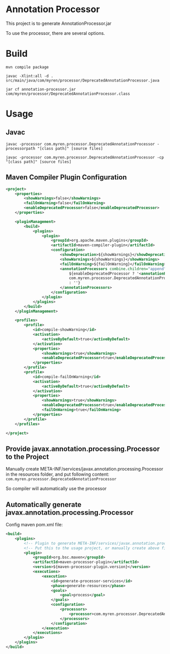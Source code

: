 # Annotation Processor
This project is to generate AnnotationProcessor.jar

To use the processor, there are several options.

# Build

`mvn compile package`

`javac -Xlint:all -d . src/main/java/com/myren/processor/DeprecatedAnnotationProcessor.java`

`jar cf annotation-processor.jar com/myren/processor/DeprecatedAnnotationProcessor.class`

# Usage

## Javac

`javac -processor com.myren.processor.DeprecatedAnnotationProcessor -processorpath "[class path]" [source files]`

`javac -processor com.myren.processor.DeprecatedAnnotationProcessor -cp "[class path]" [source files]`

## Maven Compiler Plugin Configuration
```xml
<project>
    <properties>
        <showWarnings>false</showWarnings>
        <failOnWarning>false</failOnWarning>
        <enableDeprecatedProcessor>false</enableDeprecatedProcessor>
    </properties>

    <pluginManagement>
        <build>
            <plugins>
                <plugin>
                    <groupId>org.apache.maven.plugins</groupId>
                    <artifactId>maven-compiler-plugin</artifactId>
                    <configuration>
                        <showDeprecation>${showWarnings}</showDeprecation>
                        <showWarnings>${showWarnings}</showWarnings>
                        <failOnWarning>${failOnWarning}</failOnWarning>
                        <annotationProcessors combine.children="append">
                            ${enableDeprecatedProcessor ? '<annotationProcessor>
                            com.myren.processor.DeprecatedAnnotationProcessor</annotationProcessor>'
                            : ''}
                        </annotationProcessors>
                    </configuration>
                </plugin>
            </plugins>
        </build>
    </pluginManagement>

    <profiles>
        <profile>
            <id>compile-showWarning</id>
            <activation>
                <activeByDefault>true</activeByDefault>
            </activation>
            <properties>
                <showWarnings>true</showWarnings>
                <enableDeprecatedProcessor>true</enableDeprecatedProcessor>
            </properties>
        </profile>
        <profile>
            <id>compile-failOnWarning</id>
            <activation>
                <activeByDefault>true</activeByDefault>
            </activation>
            <properties>
                <showWarnings>true</showWarnings>
                <enableDeprecatedProcessor>true</enableDeprecatedProcessor>
                <failOnWarning>true</failOnWarning>
            </properties>
        </profile>
    </profiles>

</project>
```

## Provide javax.annotation.processing.Processor to the Project

Manually create META-INF/services/javax.annotation.processing.Processor in the resources folder, and put following content:
`com.myren.processor.DeprecatedAnnotationProcessor`

So compiler will automatically use the processor

## Automatically generate javax.annotation.processing.Processor

Config maven pom.xml file:
```xml
<build>
    <plugins>
        <!-- Plugin to generate META-INF/services/javax.annotation.processing.Processor -->
        <!-- Put this to the usage project, or manually create above file with <processor> value -->
        <plugin>
            <groupId>org.bsc.maven</groupId>
            <artifactId>maven-processor-plugin</artifactId>
            <version>${maven-processor-plugin.version}</version>
            <executions>
                <execution>
                    <id>generate-processor-services</id>
                    <phase>generate-resources</phase>
                    <goals>
                        <goal>process</goal>
                    </goals>
                    <configuration>
                        <processors>
                            <processor>com.myren.processor.DeprecatedAnnotationProcessor</processor>
                        </processors>
                    </configuration>
                </execution>
            </executions>
        </plugin>
    </plugins>
</build>
```
